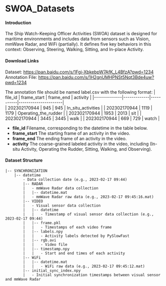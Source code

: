 # SWOA_Datasets

#### Introduction
The Ship Watch-Keeping Officer Activities (SWOA) dataset is designed for maritime environments and includes data from sensors such as Vision, mmWave Radar, and WiFi (partially). It defines five key behaviors in this context: Observing, Steering, Walking, Sitting, and In-place Activity.


#### Download Links
Dataset: https://pan.baidu.com/s/1Fgi-XbkebpW7AfK_L4BfzA?pwd=1234 <br>
Annotation File: https://pan.baidu.com/s/1H2gnUMHPNSt5Nqt3Bde4uw?pwd=1234 

The annotation file should be named label.csv with the following format:
|    file_id   | frame_start | frame_end |       activity       |
|--------------|-------------|-----------|----------------------|          
| 202302170944 |     945     |    945    | In_situ_activities   |
| 202302170944 |     1119    |    1179   | Operating_the_rudder |
| 202302170944 |     1953    |    2013   | sit                  |
| 202302170944 |     3445    |    3445   | walk                 |
| 202302170944 |     669     |    729    | watch                |

- **file_id** Filename, corresponding to the datetime in the table below.
- **frame_start** The starting frame of an activity in the video.
- **frame_end** The ending frame of an activity in the video.
- **activity** The coarse-grained labeled activity in the video, including (In-situ Activity, Operating the Rudder, Sitting, Walking, and Observing).

#### Dataset Structure

```
|-- SYNCHRONIZATION
    |-- datetime
        - Data collection date (e.g., 2023-02-17 09:44)
        |-- RADAR 
        |   - mmWave Radar data collection
        |   |-- datetime.mat
        |   - mmWave Radar raw data (e.g., 2023-02-17 09:45:16.mat)
        |-- VIDEO
        |   - Visual sensor data collection
        |   |-- datetime
        |   |   - Timestamp of visual sensor data collection (e.g., 2023-02-17 09:44)
        |   |-- frame.pkl
        |   |   - Timestamps of each video frame
        |   |-- labels.npy
        |   |   - Activity labels detected by PySlowFast
        |   |-- rgb.avi
        |   |   - Video file
        |   |-- timestamp.npy
        |   |   - Start and end times of each activity
        |-- WiFi
        |   |-- datetime.mat
        |   |   - WiFi raw data (e.g., 2023-02-17 09:45:12.mat)
        |-- initial_sync_index.npy
        |   - Initial synchronization timestamps between visual sensor and mmWave Radar
```
